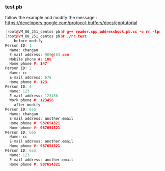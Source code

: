 ### test pb

follow the example and modify the message : https://developers.google.com/protocol-buffers/docs/cpptutorial

```cpp
[root@VM_80_251_centos pb]# g++ reader.cpp addressbook.pb.cc -o rr -lprotobuf
[root@VM_80_251_centos pb]# ./rr test
--- before modify
Person ID: 1
  Name: changan
  E-mail address: 909@163.com
  Mobile phone #: 186
  Home phone #: 147
Person ID: 2
  Name: cc
  E-mail address: 678
  Home phone #: 123
Person ID: 4
  Name: 123
  E-mail address: 123456
  Work phone #: 123456
--- after modify
Person ID: 666
  Name: changan
  E-mail address: another.email
  Home phone #: 987654321
  Home phone #: 987654321
Person ID: 666
  Name: cc
  E-mail address: another.email
  Home phone #: 987654321
Person ID: 666
  Name: 123
  E-mail address: another.email
  Home phone #: 987654321
```

